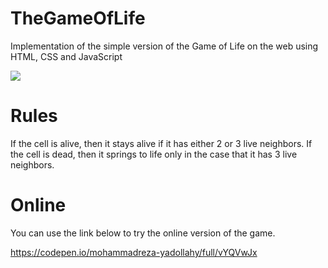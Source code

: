 # TheGameOfLife

Implementation of the simple version of the Game of Life on the web using HTML, CSS and JavaScript

![](https://github.com/Phoenix15049/TheGameOfLife/blob/main/src/MainGif.gif)

# Rules
If the cell is alive, then it stays alive if it has either 2 or 3 live neighbors. If the cell is dead, then it springs to life only in the case that it has 3 live neighbors.


# Online

You can use the link below to try the online version of the game.

https://codepen.io/mohammadreza-yadollahy/full/vYQVwJx
